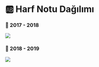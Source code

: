 # 🆎 Harf Notu Dağılımı

### 📅 2017 - 2018

![](../../res/can_derleryici.png)

### 📅 2018 - 2019

![](../../res/can_derleyici2.png)
